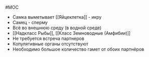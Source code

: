 #MOC 
- Самка выметывает [[Яйцеклетка]] - икру
- Самец - сперму
- Всё во внешнюю среду (в водной среде)
- [[Надкласс Рыбы]], [[Класс Земноводные (Амфибии)]]
- Не требуется встреча партнеров
- Копулятивные органы отсутствуют
- Необходимо большое количество гамет от обоих партнёров